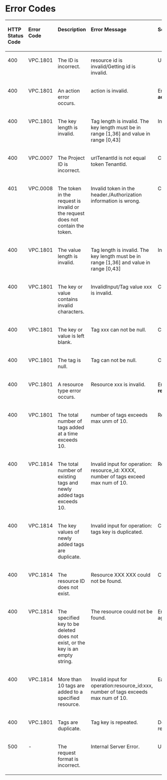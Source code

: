 # Error Codes<a name="EN-US_TOPIC_0109852834"></a>

<a name="en-us_topic_0116659061_table39824804113141"></a><table><thead align="left"><tr id="en-us_topic_0116659061_row45176092113141"><th class="cellrowborder" valign="top" width="14.360000000000001%" id="mcps1.1.6.1.1"><p id="en-us_topic_0116659061_p22810454113149"><a name="en-us_topic_0116659061_p22810454113149"></a><a name="en-us_topic_0116659061_p22810454113149"></a>HTTP Status Code</p>
</th>
<th class="cellrowborder" valign="top" width="13.61%" id="mcps1.1.6.1.2"><p id="en-us_topic_0116659061_p35707495113149"><a name="en-us_topic_0116659061_p35707495113149"></a><a name="en-us_topic_0116659061_p35707495113149"></a>Error Code</p>
</th>
<th class="cellrowborder" valign="top" width="23.95%" id="mcps1.1.6.1.3"><p id="en-us_topic_0116659061_p6625984113149"><a name="en-us_topic_0116659061_p6625984113149"></a><a name="en-us_topic_0116659061_p6625984113149"></a>Description</p>
</th>
<th class="cellrowborder" valign="top" width="25.64%" id="mcps1.1.6.1.4"><p id="en-us_topic_0116659061_p66942730113149"><a name="en-us_topic_0116659061_p66942730113149"></a><a name="en-us_topic_0116659061_p66942730113149"></a>Error Message</p>
</th>
<th class="cellrowborder" valign="top" width="22.439999999999998%" id="mcps1.1.6.1.5"><p id="en-us_topic_0116659061_p53652077113149"><a name="en-us_topic_0116659061_p53652077113149"></a><a name="en-us_topic_0116659061_p53652077113149"></a>Solution</p>
</th>
</tr>
</thead>
<tbody><tr id="en-us_topic_0116659061_row8750291113141"><td class="cellrowborder" valign="top" width="14.360000000000001%" headers="mcps1.1.6.1.1 "><p id="en-us_topic_0116659061_p19608878113230"><a name="en-us_topic_0116659061_p19608878113230"></a><a name="en-us_topic_0116659061_p19608878113230"></a>400</p>
</td>
<td class="cellrowborder" valign="top" width="13.61%" headers="mcps1.1.6.1.2 "><p id="en-us_topic_0116659061_p44815284113230"><a name="en-us_topic_0116659061_p44815284113230"></a><a name="en-us_topic_0116659061_p44815284113230"></a>VPC.1801</p>
</td>
<td class="cellrowborder" valign="top" width="23.95%" headers="mcps1.1.6.1.3 "><p id="en-us_topic_0116659061_p6159358113230"><a name="en-us_topic_0116659061_p6159358113230"></a><a name="en-us_topic_0116659061_p6159358113230"></a>The ID is incorrect.</p>
</td>
<td class="cellrowborder" valign="top" width="25.64%" headers="mcps1.1.6.1.4 "><p id="en-us_topic_0116659061_p29145972113230"><a name="en-us_topic_0116659061_p29145972113230"></a><a name="en-us_topic_0116659061_p29145972113230"></a>resource id is invalid/Getting id is invalid.</p>
</td>
<td class="cellrowborder" valign="top" width="22.439999999999998%" headers="mcps1.1.6.1.5 "><p id="en-us_topic_0116659061_p12013568113230"><a name="en-us_topic_0116659061_p12013568113230"></a><a name="en-us_topic_0116659061_p12013568113230"></a>Use a correct resource ID.</p>
</td>
</tr>
<tr id="en-us_topic_0116659061_row36321865113141"><td class="cellrowborder" valign="top" width="14.360000000000001%" headers="mcps1.1.6.1.1 "><p id="en-us_topic_0116659061_p33738821113230"><a name="en-us_topic_0116659061_p33738821113230"></a><a name="en-us_topic_0116659061_p33738821113230"></a>400</p>
</td>
<td class="cellrowborder" valign="top" width="13.61%" headers="mcps1.1.6.1.2 "><p id="en-us_topic_0116659061_p48490003113230"><a name="en-us_topic_0116659061_p48490003113230"></a><a name="en-us_topic_0116659061_p48490003113230"></a>VPC.1801</p>
</td>
<td class="cellrowborder" valign="top" width="23.95%" headers="mcps1.1.6.1.3 "><p id="en-us_topic_0116659061_p35376145113230"><a name="en-us_topic_0116659061_p35376145113230"></a><a name="en-us_topic_0116659061_p35376145113230"></a>An action error occurs.</p>
</td>
<td class="cellrowborder" valign="top" width="25.64%" headers="mcps1.1.6.1.4 "><p id="en-us_topic_0116659061_p40436158113230"><a name="en-us_topic_0116659061_p40436158113230"></a><a name="en-us_topic_0116659061_p40436158113230"></a>action is invalid.</p>
</td>
<td class="cellrowborder" valign="top" width="22.439999999999998%" headers="mcps1.1.6.1.5 "><p id="en-us_topic_0116659061_p54103357113230"><a name="en-us_topic_0116659061_p54103357113230"></a><a name="en-us_topic_0116659061_p54103357113230"></a>Ensure that the value of <strong id="en-us_topic_0116659061_b84235270619500"><a name="en-us_topic_0116659061_b84235270619500"></a><a name="en-us_topic_0116659061_b84235270619500"></a>action</strong>&nbsp;is&nbsp;<strong id="en-us_topic_0116659061_b842352706194113"><a name="en-us_topic_0116659061_b842352706194113"></a><a name="en-us_topic_0116659061_b842352706194113"></a>create</strong>&nbsp;or&nbsp;<strong id="en-us_topic_0116659061_b842352706194117"><a name="en-us_topic_0116659061_b842352706194117"></a><a name="en-us_topic_0116659061_b842352706194117"></a>delete</strong>.</p>
</td>
</tr>
<tr id="en-us_topic_0116659061_row60952229113141"><td class="cellrowborder" valign="top" width="14.360000000000001%" headers="mcps1.1.6.1.1 "><p id="en-us_topic_0116659061_p48444667113230"><a name="en-us_topic_0116659061_p48444667113230"></a><a name="en-us_topic_0116659061_p48444667113230"></a>400</p>
</td>
<td class="cellrowborder" valign="top" width="13.61%" headers="mcps1.1.6.1.2 "><p id="en-us_topic_0116659061_p31703943113230"><a name="en-us_topic_0116659061_p31703943113230"></a><a name="en-us_topic_0116659061_p31703943113230"></a>VPC.1801</p>
</td>
<td class="cellrowborder" valign="top" width="23.95%" headers="mcps1.1.6.1.3 "><p id="en-us_topic_0116659061_p17882551113230"><a name="en-us_topic_0116659061_p17882551113230"></a><a name="en-us_topic_0116659061_p17882551113230"></a>The key length is invalid.</p>
</td>
<td class="cellrowborder" valign="top" width="25.64%" headers="mcps1.1.6.1.4 "><p id="en-us_topic_0116659061_p39200499113230"><a name="en-us_topic_0116659061_p39200499113230"></a><a name="en-us_topic_0116659061_p39200499113230"></a>Tag length is invalid. The key length must be in range [1,36] and value in range [0,43]</p>
</td>
<td class="cellrowborder" valign="top" width="22.439999999999998%" headers="mcps1.1.6.1.5 "><p id="en-us_topic_0116659061_p21123876113230"><a name="en-us_topic_0116659061_p21123876113230"></a><a name="en-us_topic_0116659061_p21123876113230"></a>Input a valid key.</p>
</td>
</tr>
<tr id="en-us_topic_0116659061_row2621336018111"><td class="cellrowborder" valign="top" width="14.360000000000001%" headers="mcps1.1.6.1.1 "><p id="en-us_topic_0116659061_p4991785618137"><a name="en-us_topic_0116659061_p4991785618137"></a><a name="en-us_topic_0116659061_p4991785618137"></a>400</p>
</td>
<td class="cellrowborder" valign="top" width="13.61%" headers="mcps1.1.6.1.2 "><p id="en-us_topic_0116659061_p1681455618137"><a name="en-us_topic_0116659061_p1681455618137"></a><a name="en-us_topic_0116659061_p1681455618137"></a>VPC.0007</p>
</td>
<td class="cellrowborder" valign="top" width="23.95%" headers="mcps1.1.6.1.3 "><p id="en-us_topic_0116659061_p1980182918137"><a name="en-us_topic_0116659061_p1980182918137"></a><a name="en-us_topic_0116659061_p1980182918137"></a>The Project ID is incorrect.</p>
</td>
<td class="cellrowborder" valign="top" width="25.64%" headers="mcps1.1.6.1.4 "><p id="en-us_topic_0116659061_p3858945112931"><a name="en-us_topic_0116659061_p3858945112931"></a><a name="en-us_topic_0116659061_p3858945112931"></a>urlTenantId is not equal token TenantId.</p>
</td>
<td class="cellrowborder" valign="top" width="22.439999999999998%" headers="mcps1.1.6.1.5 "><p id="en-us_topic_0116659061_p2892399418137"><a name="en-us_topic_0116659061_p2892399418137"></a><a name="en-us_topic_0116659061_p2892399418137"></a>Check the project ID.</p>
</td>
</tr>
<tr id="en-us_topic_0116659061_row5742320718111"><td class="cellrowborder" valign="top" width="14.360000000000001%" headers="mcps1.1.6.1.1 "><p id="en-us_topic_0116659061_p1340871818137"><a name="en-us_topic_0116659061_p1340871818137"></a><a name="en-us_topic_0116659061_p1340871818137"></a>401</p>
</td>
<td class="cellrowborder" valign="top" width="13.61%" headers="mcps1.1.6.1.2 "><p id="en-us_topic_0116659061_p1236439118137"><a name="en-us_topic_0116659061_p1236439118137"></a><a name="en-us_topic_0116659061_p1236439118137"></a>VPC.0008</p>
</td>
<td class="cellrowborder" valign="top" width="23.95%" headers="mcps1.1.6.1.3 "><p id="en-us_topic_0116659061_p6199158418137"><a name="en-us_topic_0116659061_p6199158418137"></a><a name="en-us_topic_0116659061_p6199158418137"></a>The token in the request is invalid or the request does not contain the token.</p>
</td>
<td class="cellrowborder" valign="top" width="25.64%" headers="mcps1.1.6.1.4 "><p id="en-us_topic_0116659061_p5432246118137"><a name="en-us_topic_0116659061_p5432246118137"></a><a name="en-us_topic_0116659061_p5432246118137"></a>Invalid token in the header./Authorization information is wrong.</p>
</td>
<td class="cellrowborder" valign="top" width="22.439999999999998%" headers="mcps1.1.6.1.5 "><p id="en-us_topic_0116659061_p3804324018137"><a name="en-us_topic_0116659061_p3804324018137"></a><a name="en-us_topic_0116659061_p3804324018137"></a>Check whether the token is valid.</p>
</td>
</tr>
<tr id="en-us_topic_0116659061_row62844010113141"><td class="cellrowborder" valign="top" width="14.360000000000001%" headers="mcps1.1.6.1.1 "><p id="en-us_topic_0116659061_p31376455113230"><a name="en-us_topic_0116659061_p31376455113230"></a><a name="en-us_topic_0116659061_p31376455113230"></a>400</p>
</td>
<td class="cellrowborder" valign="top" width="13.61%" headers="mcps1.1.6.1.2 "><p id="en-us_topic_0116659061_p58464939113230"><a name="en-us_topic_0116659061_p58464939113230"></a><a name="en-us_topic_0116659061_p58464939113230"></a>VPC.1801</p>
</td>
<td class="cellrowborder" valign="top" width="23.95%" headers="mcps1.1.6.1.3 "><p id="en-us_topic_0116659061_p38039582113230"><a name="en-us_topic_0116659061_p38039582113230"></a><a name="en-us_topic_0116659061_p38039582113230"></a>The value length is invalid.</p>
</td>
<td class="cellrowborder" valign="top" width="25.64%" headers="mcps1.1.6.1.4 "><p id="en-us_topic_0116659061_p61307339113230"><a name="en-us_topic_0116659061_p61307339113230"></a><a name="en-us_topic_0116659061_p61307339113230"></a>Tag length is invalid. The key length must be in range [1,36] and value in range [0,43]</p>
</td>
<td class="cellrowborder" valign="top" width="22.439999999999998%" headers="mcps1.1.6.1.5 "><p id="en-us_topic_0116659061_p66947416113230"><a name="en-us_topic_0116659061_p66947416113230"></a><a name="en-us_topic_0116659061_p66947416113230"></a>Input a valid value.</p>
</td>
</tr>
<tr id="en-us_topic_0116659061_row3541700514185"><td class="cellrowborder" valign="top" width="14.360000000000001%" headers="mcps1.1.6.1.1 "><p id="en-us_topic_0116659061_p60028768141822"><a name="en-us_topic_0116659061_p60028768141822"></a><a name="en-us_topic_0116659061_p60028768141822"></a>400</p>
</td>
<td class="cellrowborder" valign="top" width="13.61%" headers="mcps1.1.6.1.2 "><p id="en-us_topic_0116659061_p30492031141822"><a name="en-us_topic_0116659061_p30492031141822"></a><a name="en-us_topic_0116659061_p30492031141822"></a>VPC.1801</p>
</td>
<td class="cellrowborder" valign="top" width="23.95%" headers="mcps1.1.6.1.3 "><p id="en-us_topic_0116659061_p53935471141822"><a name="en-us_topic_0116659061_p53935471141822"></a><a name="en-us_topic_0116659061_p53935471141822"></a>The key or value contains invalid characters.</p>
</td>
<td class="cellrowborder" valign="top" width="25.64%" headers="mcps1.1.6.1.4 "><p id="en-us_topic_0116659061_p6697048141822"><a name="en-us_topic_0116659061_p6697048141822"></a><a name="en-us_topic_0116659061_p6697048141822"></a>InvalidInput/Tag value xxx is invalid.</p>
</td>
<td class="cellrowborder" valign="top" width="22.439999999999998%" headers="mcps1.1.6.1.5 "><p id="en-us_topic_0116659061_p5589985141822"><a name="en-us_topic_0116659061_p5589985141822"></a><a name="en-us_topic_0116659061_p5589985141822"></a>Check the validity of the key or value.</p>
</td>
</tr>
<tr id="en-us_topic_0116659061_row6313512014181"><td class="cellrowborder" valign="top" width="14.360000000000001%" headers="mcps1.1.6.1.1 "><p id="en-us_topic_0116659061_p48567237141822"><a name="en-us_topic_0116659061_p48567237141822"></a><a name="en-us_topic_0116659061_p48567237141822"></a>400</p>
</td>
<td class="cellrowborder" valign="top" width="13.61%" headers="mcps1.1.6.1.2 "><p id="en-us_topic_0116659061_p41632150141822"><a name="en-us_topic_0116659061_p41632150141822"></a><a name="en-us_topic_0116659061_p41632150141822"></a>VPC.1801</p>
</td>
<td class="cellrowborder" valign="top" width="23.95%" headers="mcps1.1.6.1.3 "><p id="en-us_topic_0116659061_p16761028141822"><a name="en-us_topic_0116659061_p16761028141822"></a><a name="en-us_topic_0116659061_p16761028141822"></a>The key or value is left blank.</p>
</td>
<td class="cellrowborder" valign="top" width="25.64%" headers="mcps1.1.6.1.4 "><p id="en-us_topic_0116659061_p15466038141822"><a name="en-us_topic_0116659061_p15466038141822"></a><a name="en-us_topic_0116659061_p15466038141822"></a>Tag xxx can not be null.</p>
</td>
<td class="cellrowborder" valign="top" width="22.439999999999998%" headers="mcps1.1.6.1.5 "><p id="en-us_topic_0116659061_p44789589141822"><a name="en-us_topic_0116659061_p44789589141822"></a><a name="en-us_topic_0116659061_p44789589141822"></a>Check whether the key or value is left blank.</p>
</td>
</tr>
<tr id="en-us_topic_0116659061_row23100887141746"><td class="cellrowborder" valign="top" width="14.360000000000001%" headers="mcps1.1.6.1.1 "><p id="en-us_topic_0116659061_p38109082141749"><a name="en-us_topic_0116659061_p38109082141749"></a><a name="en-us_topic_0116659061_p38109082141749"></a>400</p>
</td>
<td class="cellrowborder" valign="top" width="13.61%" headers="mcps1.1.6.1.2 "><p id="en-us_topic_0116659061_p66936797141749"><a name="en-us_topic_0116659061_p66936797141749"></a><a name="en-us_topic_0116659061_p66936797141749"></a>VPC.1801</p>
</td>
<td class="cellrowborder" valign="top" width="23.95%" headers="mcps1.1.6.1.3 "><p id="en-us_topic_0116659061_p53171485141749"><a name="en-us_topic_0116659061_p53171485141749"></a><a name="en-us_topic_0116659061_p53171485141749"></a>The tag is null.</p>
</td>
<td class="cellrowborder" valign="top" width="25.64%" headers="mcps1.1.6.1.4 "><p id="en-us_topic_0116659061_p11923009141749"><a name="en-us_topic_0116659061_p11923009141749"></a><a name="en-us_topic_0116659061_p11923009141749"></a>Tag can not be null.</p>
</td>
<td class="cellrowborder" valign="top" width="22.439999999999998%" headers="mcps1.1.6.1.5 "><p id="en-us_topic_0116659061_p26239666141749"><a name="en-us_topic_0116659061_p26239666141749"></a><a name="en-us_topic_0116659061_p26239666141749"></a>Check whether the tag is null.</p>
</td>
</tr>
<tr id="en-us_topic_0116659061_row49365415113141"><td class="cellrowborder" valign="top" width="14.360000000000001%" headers="mcps1.1.6.1.1 "><p id="en-us_topic_0116659061_p16522331113230"><a name="en-us_topic_0116659061_p16522331113230"></a><a name="en-us_topic_0116659061_p16522331113230"></a>400</p>
</td>
<td class="cellrowborder" valign="top" width="13.61%" headers="mcps1.1.6.1.2 "><p id="en-us_topic_0116659061_p63240400113230"><a name="en-us_topic_0116659061_p63240400113230"></a><a name="en-us_topic_0116659061_p63240400113230"></a>VPC.1801</p>
</td>
<td class="cellrowborder" valign="top" width="23.95%" headers="mcps1.1.6.1.3 "><p id="en-us_topic_0116659061_p22198753113230"><a name="en-us_topic_0116659061_p22198753113230"></a><a name="en-us_topic_0116659061_p22198753113230"></a>A resource type error occurs.</p>
</td>
<td class="cellrowborder" valign="top" width="25.64%" headers="mcps1.1.6.1.4 "><p id="en-us_topic_0116659061_p53268600113230"><a name="en-us_topic_0116659061_p53268600113230"></a><a name="en-us_topic_0116659061_p53268600113230"></a>Resource xxx is invalid.</p>
</td>
<td class="cellrowborder" valign="top" width="22.439999999999998%" headers="mcps1.1.6.1.5 "><p id="en-us_topic_0116659061_p19789306113230"><a name="en-us_topic_0116659061_p19789306113230"></a><a name="en-us_topic_0116659061_p19789306113230"></a>Ensure that the value of <strong id="en-us_topic_0116659061_b842352706194356"><a name="en-us_topic_0116659061_b842352706194356"></a><a name="en-us_topic_0116659061_b842352706194356"></a>resource_type</strong>&nbsp;is&nbsp;<strong id="en-us_topic_0116659061_b842352706194429"><a name="en-us_topic_0116659061_b842352706194429"></a><a name="en-us_topic_0116659061_b842352706194429"></a>loadbalancers</strong>&nbsp;or&nbsp;<strong id="en-us_topic_0116659061_b842352706194434"><a name="en-us_topic_0116659061_b842352706194434"></a><a name="en-us_topic_0116659061_b842352706194434"></a>listeners</strong>.</p>
</td>
</tr>
<tr id="en-us_topic_0116659061_row21607921113142"><td class="cellrowborder" valign="top" width="14.360000000000001%" headers="mcps1.1.6.1.1 "><p id="en-us_topic_0116659061_p60253561113142"><a name="en-us_topic_0116659061_p60253561113142"></a><a name="en-us_topic_0116659061_p60253561113142"></a>400</p>
</td>
<td class="cellrowborder" valign="top" width="13.61%" headers="mcps1.1.6.1.2 "><p id="en-us_topic_0116659061_p2989571392958"><a name="en-us_topic_0116659061_p2989571392958"></a><a name="en-us_topic_0116659061_p2989571392958"></a>VPC.1801</p>
</td>
<td class="cellrowborder" valign="top" width="23.95%" headers="mcps1.1.6.1.3 "><p id="en-us_topic_0116659061_p563369492958"><a name="en-us_topic_0116659061_p563369492958"></a><a name="en-us_topic_0116659061_p563369492958"></a>The total number of tags added at a time exceeds 10.</p>
</td>
<td class="cellrowborder" valign="top" width="25.64%" headers="mcps1.1.6.1.4 "><p id="en-us_topic_0116659061_p5367608892958"><a name="en-us_topic_0116659061_p5367608892958"></a><a name="en-us_topic_0116659061_p5367608892958"></a>number of tags exceeds max unm of 10.</p>
</td>
<td class="cellrowborder" valign="top" width="22.439999999999998%" headers="mcps1.1.6.1.5 "><p id="en-us_topic_0116659061_p5279586292958"><a name="en-us_topic_0116659061_p5279586292958"></a><a name="en-us_topic_0116659061_p5279586292958"></a>Reduce the number of tags.</p>
</td>
</tr>
<tr id="en-us_topic_0116659061_row37092908113142"><td class="cellrowborder" valign="top" width="14.360000000000001%" headers="mcps1.1.6.1.1 "><p id="en-us_topic_0116659061_p65400719113142"><a name="en-us_topic_0116659061_p65400719113142"></a><a name="en-us_topic_0116659061_p65400719113142"></a>400</p>
</td>
<td class="cellrowborder" valign="top" width="13.61%" headers="mcps1.1.6.1.2 "><p id="en-us_topic_0116659061_p3480471492958"><a name="en-us_topic_0116659061_p3480471492958"></a><a name="en-us_topic_0116659061_p3480471492958"></a>VPC.1814</p>
</td>
<td class="cellrowborder" valign="top" width="23.95%" headers="mcps1.1.6.1.3 "><p id="en-us_topic_0116659061_p60960392958"><a name="en-us_topic_0116659061_p60960392958"></a><a name="en-us_topic_0116659061_p60960392958"></a>The total number of existing tags and newly added tags exceeds 10.</p>
</td>
<td class="cellrowborder" valign="top" width="25.64%" headers="mcps1.1.6.1.4 "><p id="en-us_topic_0116659061_p4937785292958"><a name="en-us_topic_0116659061_p4937785292958"></a><a name="en-us_topic_0116659061_p4937785292958"></a>Invalid input for operation: resource_id: XXXX, number of tags exceed max num of 10.</p>
</td>
<td class="cellrowborder" valign="top" width="22.439999999999998%" headers="mcps1.1.6.1.5 "><p id="en-us_topic_0116659061_p4018303792958"><a name="en-us_topic_0116659061_p4018303792958"></a><a name="en-us_topic_0116659061_p4018303792958"></a>Reduce the number of newly added tags.</p>
</td>
</tr>
<tr id="en-us_topic_0116659061_row47038076113142"><td class="cellrowborder" valign="top" width="14.360000000000001%" headers="mcps1.1.6.1.1 "><p id="en-us_topic_0116659061_p20689507113142"><a name="en-us_topic_0116659061_p20689507113142"></a><a name="en-us_topic_0116659061_p20689507113142"></a>400</p>
</td>
<td class="cellrowborder" valign="top" width="13.61%" headers="mcps1.1.6.1.2 "><p id="en-us_topic_0116659061_p3396957792958"><a name="en-us_topic_0116659061_p3396957792958"></a><a name="en-us_topic_0116659061_p3396957792958"></a>VPC.1814</p>
</td>
<td class="cellrowborder" valign="top" width="23.95%" headers="mcps1.1.6.1.3 "><p id="en-us_topic_0116659061_p7239192958"><a name="en-us_topic_0116659061_p7239192958"></a><a name="en-us_topic_0116659061_p7239192958"></a>The key values of newly added tags are duplicate.</p>
</td>
<td class="cellrowborder" valign="top" width="25.64%" headers="mcps1.1.6.1.4 "><p id="en-us_topic_0116659061_p586372192958"><a name="en-us_topic_0116659061_p586372192958"></a><a name="en-us_topic_0116659061_p586372192958"></a>Invalid input for operation: tags key is duplicated.</p>
</td>
<td class="cellrowborder" valign="top" width="22.439999999999998%" headers="mcps1.1.6.1.5 "><p id="en-us_topic_0116659061_p519941692958"><a name="en-us_topic_0116659061_p519941692958"></a><a name="en-us_topic_0116659061_p519941692958"></a>Change the tag values.</p>
</td>
</tr>
<tr id="en-us_topic_0116659061_row47537419141632"><td class="cellrowborder" valign="top" width="14.360000000000001%" headers="mcps1.1.6.1.1 "><p id="en-us_topic_0116659061_p7618606141642"><a name="en-us_topic_0116659061_p7618606141642"></a><a name="en-us_topic_0116659061_p7618606141642"></a>400</p>
</td>
<td class="cellrowborder" valign="top" width="13.61%" headers="mcps1.1.6.1.2 "><p id="en-us_topic_0116659061_p13127381141642"><a name="en-us_topic_0116659061_p13127381141642"></a><a name="en-us_topic_0116659061_p13127381141642"></a>VPC.1814</p>
</td>
<td class="cellrowborder" valign="top" width="23.95%" headers="mcps1.1.6.1.3 "><p id="en-us_topic_0116659061_p56684903141642"><a name="en-us_topic_0116659061_p56684903141642"></a><a name="en-us_topic_0116659061_p56684903141642"></a>The resource ID does not exist.</p>
</td>
<td class="cellrowborder" valign="top" width="25.64%" headers="mcps1.1.6.1.4 "><p id="en-us_topic_0116659061_p530651229411"><a name="en-us_topic_0116659061_p530651229411"></a><a name="en-us_topic_0116659061_p530651229411"></a>Resource XXX XXX could not be found.</p>
</td>
<td class="cellrowborder" valign="top" width="22.439999999999998%" headers="mcps1.1.6.1.5 "><p id="en-us_topic_0116659061_p59437682141642"><a name="en-us_topic_0116659061_p59437682141642"></a><a name="en-us_topic_0116659061_p59437682141642"></a>Check whether the resource is available.</p>
</td>
</tr>
<tr id="en-us_topic_0116659061_row9927520144638"><td class="cellrowborder" valign="top" width="14.360000000000001%" headers="mcps1.1.6.1.1 "><p id="en-us_topic_0116659061_p30823973144648"><a name="en-us_topic_0116659061_p30823973144648"></a><a name="en-us_topic_0116659061_p30823973144648"></a>400</p>
</td>
<td class="cellrowborder" valign="top" width="13.61%" headers="mcps1.1.6.1.2 "><p id="en-us_topic_0116659061_p13713846144648"><a name="en-us_topic_0116659061_p13713846144648"></a><a name="en-us_topic_0116659061_p13713846144648"></a>VPC.1814</p>
</td>
<td class="cellrowborder" valign="top" width="23.95%" headers="mcps1.1.6.1.3 "><p id="en-us_topic_0116659061_p37079736144648"><a name="en-us_topic_0116659061_p37079736144648"></a><a name="en-us_topic_0116659061_p37079736144648"></a>The specified key to be deleted does not exist, or the key is an empty string.</p>
</td>
<td class="cellrowborder" valign="top" width="25.64%" headers="mcps1.1.6.1.4 "><p id="en-us_topic_0116659061_p50668626144648"><a name="en-us_topic_0116659061_p50668626144648"></a><a name="en-us_topic_0116659061_p50668626144648"></a>The resource could not be found.</p>
</td>
<td class="cellrowborder" valign="top" width="22.439999999999998%" headers="mcps1.1.6.1.5 "><p id="en-us_topic_0116659061_p10518061144648"><a name="en-us_topic_0116659061_p10518061144648"></a><a name="en-us_topic_0116659061_p10518061144648"></a>Enter a correct key and send the request again.</p>
</td>
</tr>
<tr id="en-us_topic_0116659061_row5156080144638"><td class="cellrowborder" valign="top" width="14.360000000000001%" headers="mcps1.1.6.1.1 "><p id="en-us_topic_0116659061_p17256441144648"><a name="en-us_topic_0116659061_p17256441144648"></a><a name="en-us_topic_0116659061_p17256441144648"></a>400</p>
</td>
<td class="cellrowborder" valign="top" width="13.61%" headers="mcps1.1.6.1.2 "><p id="en-us_topic_0116659061_p55594476144648"><a name="en-us_topic_0116659061_p55594476144648"></a><a name="en-us_topic_0116659061_p55594476144648"></a>VPC.1814</p>
</td>
<td class="cellrowborder" valign="top" width="23.95%" headers="mcps1.1.6.1.3 "><p id="en-us_topic_0116659061_p6858716144648"><a name="en-us_topic_0116659061_p6858716144648"></a><a name="en-us_topic_0116659061_p6858716144648"></a>More than 10 tags are added to a specified resource.</p>
</td>
<td class="cellrowborder" valign="top" width="25.64%" headers="mcps1.1.6.1.4 "><p id="en-us_topic_0116659061_p18685104144648"><a name="en-us_topic_0116659061_p18685104144648"></a><a name="en-us_topic_0116659061_p18685104144648"></a>Invalid input for operation:resource_id:xxx, number of tags exceeds max num of 10.</p>
</td>
<td class="cellrowborder" valign="top" width="22.439999999999998%" headers="mcps1.1.6.1.5 "><p id="en-us_topic_0116659061_p37098449144648"><a name="en-us_topic_0116659061_p37098449144648"></a><a name="en-us_topic_0116659061_p37098449144648"></a>Each resource supports up to 10 tags.</p>
</td>
</tr>
<tr id="en-us_topic_0116659061_row57394900144638"><td class="cellrowborder" valign="top" width="14.360000000000001%" headers="mcps1.1.6.1.1 "><p id="en-us_topic_0116659061_p67006039144648"><a name="en-us_topic_0116659061_p67006039144648"></a><a name="en-us_topic_0116659061_p67006039144648"></a>400</p>
</td>
<td class="cellrowborder" valign="top" width="13.61%" headers="mcps1.1.6.1.2 "><p id="en-us_topic_0116659061_p58780118144648"><a name="en-us_topic_0116659061_p58780118144648"></a><a name="en-us_topic_0116659061_p58780118144648"></a>VPC.1801</p>
</td>
<td class="cellrowborder" valign="top" width="23.95%" headers="mcps1.1.6.1.3 "><p id="en-us_topic_0116659061_p63569150144648"><a name="en-us_topic_0116659061_p63569150144648"></a><a name="en-us_topic_0116659061_p63569150144648"></a>Tags are duplicate.</p>
</td>
<td class="cellrowborder" valign="top" width="25.64%" headers="mcps1.1.6.1.4 "><p id="en-us_topic_0116659061_p48827510144648"><a name="en-us_topic_0116659061_p48827510144648"></a><a name="en-us_topic_0116659061_p48827510144648"></a>Tag key is repeated.</p>
</td>
<td class="cellrowborder" valign="top" width="22.439999999999998%" headers="mcps1.1.6.1.5 "><p id="en-us_topic_0116659061_p62714214144648"><a name="en-us_topic_0116659061_p62714214144648"></a><a name="en-us_topic_0116659061_p62714214144648"></a>Delete duplicate tags and resend the request.</p>
</td>
</tr>
<tr id="en-us_topic_0116659061_row20949808113141"><td class="cellrowborder" valign="top" width="14.360000000000001%" headers="mcps1.1.6.1.1 "><p id="en-us_topic_0116659061_p65107680113230"><a name="en-us_topic_0116659061_p65107680113230"></a><a name="en-us_topic_0116659061_p65107680113230"></a>500</p>
</td>
<td class="cellrowborder" valign="top" width="13.61%" headers="mcps1.1.6.1.2 "><p id="en-us_topic_0116659061_p39230737113230"><a name="en-us_topic_0116659061_p39230737113230"></a><a name="en-us_topic_0116659061_p39230737113230"></a>-</p>
</td>
<td class="cellrowborder" valign="top" width="23.95%" headers="mcps1.1.6.1.3 "><p id="en-us_topic_0116659061_p23573130113230"><a name="en-us_topic_0116659061_p23573130113230"></a><a name="en-us_topic_0116659061_p23573130113230"></a>The request format is incorrect.</p>
</td>
<td class="cellrowborder" valign="top" width="25.64%" headers="mcps1.1.6.1.4 "><p id="en-us_topic_0116659061_p30375412113230"><a name="en-us_topic_0116659061_p30375412113230"></a><a name="en-us_topic_0116659061_p30375412113230"></a>Internal Server Error.</p>
</td>
<td class="cellrowborder" valign="top" width="22.439999999999998%" headers="mcps1.1.6.1.5 "><p id="en-us_topic_0116659061_p44489335113230"><a name="en-us_topic_0116659061_p44489335113230"></a><a name="en-us_topic_0116659061_p44489335113230"></a>Use the correct request body format.</p>
</td>
</tr>
</tbody>
</table>

